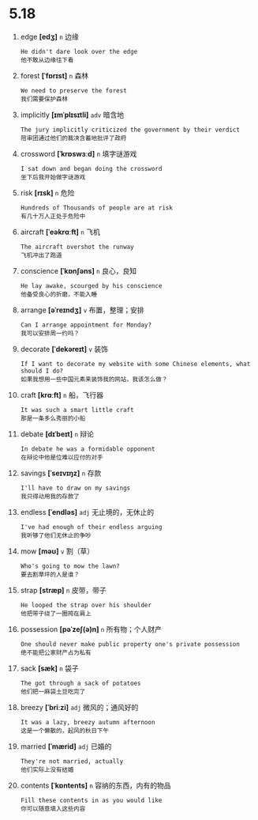 # 5.18













1. edge **[edʒ]** `n` 边缘
    ```
    He didn't dare look over the edge
    他不敢从边缘往下看
    ```

2. forest **[ˈfɒrɪst]** `n` 森林
    ```
    We need to preserve the forest
    我们需要保护森林
    ```

3. implicitly **[ɪmˈplɪsɪtli]** `adv` 暗含地
    ```
    The jury implicitly criticized the government by their verdict
    陪审团通过他们的裁决含蓄地批评了政府
    ```

4. crossword **[ˈkrɒswɜːd]** `n` 填字谜游戏
    ```
    I sat down and began doing the crossword
    坐下后我开始做字谜游戏
    ```

5. risk **[rɪsk]** `n` 危险
    ```
    Hundreds of Thousands of people are at risk
    有几十万人正处于危险中
    ```

6. aircraft **[ˈeəkrɑːft]** `n` 飞机
    ```
    The aircraft overshot the runway
    飞机冲出了跑道
    ```

7. conscience **[ˈkɒnʃəns]** `n` 良心，良知
    ```
    He lay awake, scourged by his conscience
    他备受良心的折磨，不能入睡
    ```

8. arrange **[əˈreɪndʒ]** `v` 布置，整理；安排
    ```
    Can I arrange appointment for Monday?
    我可以安排周一约吗？
    ```

9. decorate **[ˈdekəreɪt]** `v` 装饰
    ```
    If I want to decorate my website with some Chinese elements, what should I do?
    如果我想用一些中国元素来装饰我的网站，我该怎么做？
    ```

10. craft **[krɑːft]** `n` 船，飞行器
    ```
    It was such a smart little craft
    那是一条多么秀丽的小船
    ```

11. debate **[dɪˈbeɪt]** `n` 辩论
    ```
    In debate he was a formidable opponent
    在辩论中他是位难以应付的对手
    ```

12. savings **[ˈseɪvɪŋz]** `n` 存款
    ```
    I'll have to draw on my savings
    我只得动用我的存款了
    ```

13. endless **[ˈendləs]** `adj` 无止境的，无休止的
    ```
    I've had enough of their endless arguing
    我听够了他们无休止的争吵
    ```

14. mow **[məʊ]** `v` 割（草）
    ```
    Who's going to mow the lawn?
    要去割草坪的人是谁？
    ```

15. strap **[stræp]** `n` 皮带，带子
    ```
    He looped the strap over his shoulder
    他把带子绕了一圈挎在肩上
    ```

16. possession **[pəˈzeʃ(ə)n]** `n` 所有物；个人财产
    ```
    One should never make public property one's private possession
    绝不能把公家财产占为私有
    ```

17. sack **[sæk]** `n` 袋子
    ```
    The got through a sack of potatoes
    他们把一麻袋土豆吃完了
    ```

18. breezy **[ˈbriːzi]** `adj` 微风的；通风好的
    ```
    It was a lazy, breezy autumn afternoon
    这是一个懒散的，起风的秋日下午
    ```

19. married **[ˈmærid]** `adj` 已婚的
    ```
    They're not married, actually
    他们实际上没有结婚
    ```

20. contents **[ˈkɒntents]** `n` 容纳的东西，内有的物品
    ```
    Fill these contents in as you would like
    你可以随意填入这些内容
    ```
